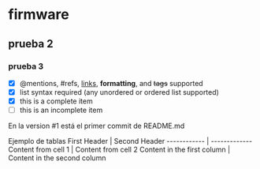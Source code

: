 # firmware
## prueba 2
### prueba 3



- [x] @mentions, #refs, [links](), **formatting**, and <del>tags</del> supported
- [x] list syntax required (any unordered or ordered list supported)
- [x] this is a complete item
- [ ] this is an incomplete item

En la version #1 está el primer commit de README.md

Ejemplo de tablas
First Header | Second Header
------------ | -------------
Content from cell 1 | Content from cell 2
Content in the first column | Content in the second column
